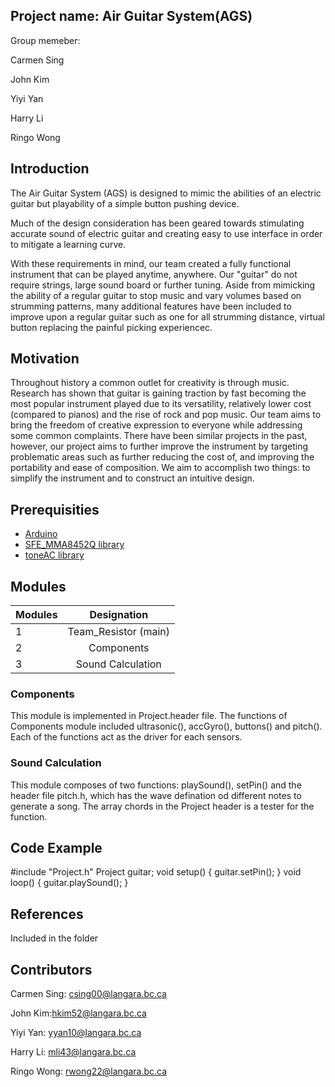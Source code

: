 ## Project name: Air Guitar System(AGS)

Group memeber: 

Carmen Sing

John Kim

Yiyi Yan

Harry Li

Ringo Wong

## Introduction

The Air Guitar System (AGS) is designed to mimic the abilities of an electric guitar but playability of a simple button pushing device.  

Much of the design consideration has been geared towards stimulating accurate sound of electric guitar and creating easy to use interface in order to mitigate a learning curve.  

With these requirements in mind, our team created a fully functional instrument that can be played anytime, anywhere.  Our "guitar" do not require strings, large sound board or further tuning.  Aside from mimicking the ability of a regular guitar to stop music and vary volumes based on strumming patterns, many additional features have been included to improve upon a regular guitar such as one for all strumming distance, virtual button replacing the painful picking experiencec. 

## Motivation

Throughout history a common outlet for creativity is through music.  Research has shown that guitar is gaining traction by fast becoming the most popular instrument played due to its versatility, relatively lower cost (compared to pianos) and the rise of rock and pop music.  Our team aims to bring the freedom of creative expression to everyone while addressing some common complaints.  There have been similar projects in the past, however, our project aims to further improve the instrument by targeting problematic areas such as further reducing the cost of, and improving the portability and ease of composition.  We aim to accomplish two things: to simplify the instrument and to construct an intuitive design.  

## Prerequisities
* [Arduino](https://www.arduino.cc/en/Main/Software)
* [SFE_MMA8452Q library](https://learn.sparkfun.com/tutorials/mma8452q-accelerometer-breakout-hookup-guide/example-code)
* [toneAC library](https://playground.arduino.cc/Code/ToneAC)

## Modules 
Modules | Designation
--- | :---:
1 | Team_Resistor (main)
2 | Components
3 | Sound Calculation

### Components

This module is implemented in Project.header file. The functions of Components module included ultrasonic(), accGyro(), buttons() and pitch(). Each of the functions act as the driver for each sensors. 

### Sound Calculation

This module composes of two functions: playSound(), setPin() and the header file pitch.h, which has the wave defination od different notes to generate a song. The array chords in the Project header is a tester for the function. 

## Code Example

\#include "Project.h"
Project guitar; 
void setup() 
{
  guitar.setPin();
}
void loop() 
{
  guitar.playSound(); 
}


## References

Included in the folder

## Contributors
Carmen Sing: csing00@langara.bc.ca

John Kim:hkim52@langara.bc.ca

Yiyi Yan: yyan10@langara.bc.ca

Harry Li: mli43@langara.bc.ca 

Ringo Wong: rwong22@langara.bc.ca 



